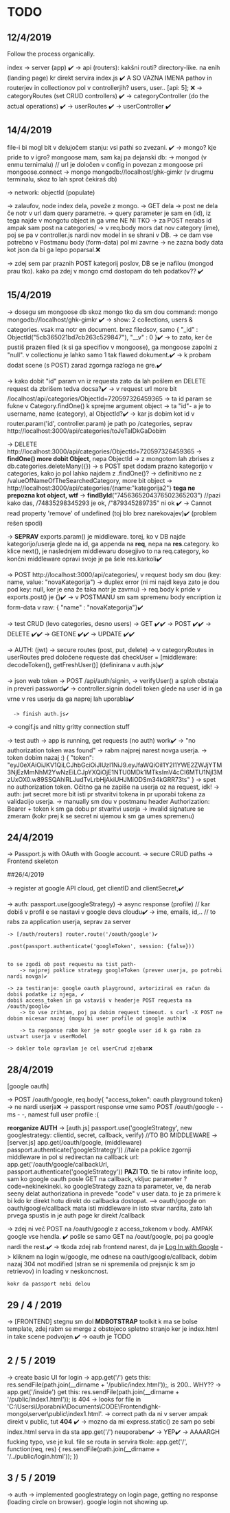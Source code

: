 # TODO

## 12/4/2019
Follow the process organically. 

index 
-> server (app) ✔️
-> api (routers): kakšni routi? directory-like. na enih (landing page) kr direkt servira index.js ✔️
    A SO VAZNA IMENA pathov in routerjev in collectionov pol v controllerjih? users, user.. [api: 5]; ❌
-> categoryRoutes (set CRUD controllers) ✔️
    -> categoryController (do the actual operations) ✔️
-> userRoutes ✔️
    -> userController ✔️

## 14/4/2019

file-i bi mogl bit v delujočem stanju: vsi pathi so zvezani. ✔️
-> mongo? kje pride to v igro? mongoose mam, sam kaj pa dejanski db:
  -> mongod (v enmu ternimalu)
  // url je določen v config in povezan z mongoose pri mongoose.connect
  -> mongo mongodb://localhost/ghk-gimkr (v drugmu terminalu, skoz to lah sprot čekiraš db) 
  
-> network: objectId (populate)

-> zalaufov, node index dela, poveže z mongo. 
  -> GET dela
  -> post ne dela če notr v url dam query parametre.
  -> query parameter je sam en (id), iz tega najde v mongotu object in ga vrne NE NI TKO
    -> za POST nerabs id ampak sam post na categories/
    -> v req.body mors dat nov category (ime), poj se pa v controller.js nardi nov model in se shrani v DB.
    -> ce dam vse potrebno v Postmanu body (form-data) pol mi zavrne
    -> ne zazna body data kot json da bi ga lepo poparsal.❌

-> zdej sem par praznih POST kategorij poslov, DB se je nafilou (mongod prau tko). kako pa zdej v mongo cmd dostopam do teh podatkov?? ✔️

## 15/4/2019

-> dosegu sm mongoose db skoz mongo tko da sm dou command: mongo mongodb://localhost/ghk-gimkr ✔️
-> show: 2 collections, users & categories. vsak ma notr en document. brez filedsov, samo { "_id" : ObjectId("5cb365021bd7cb263c529847"), "__v" : 0 }✔️
  -> to zato, ker če pustiš prazen filed (k si ga specifiov v mongoose), ga mongoose zapolni z "null". v collectionu je lahko samo 1 tak flawed dokument.✔️
  -> k probam dodat scene (s POST) zarad zgornga razloga ne gre.✔️

-> kako dobit "id" param vn iz requesta zato da lah pošlem en DELETE request da zbrišem tedva docsa?✔️
  -> v request url more bit /localhost/api/categories/ObjectId=720597326459365
  -> ta id param se fukne v Category.findOne() k sprejme argument object
  -> ta "id"- a je to username, name (category), al ObjectId?✔️
  -> kar js dobim kot id v router.param('id', controller.param) je path po /categories, seprav http://localhost:3000/api/categories/toJeTaIDkGaDobim

-> DELETE http://localhost:3000/api/categories/ObjectId=720597326459365
  -> **findOne() more dobit Object**, nepa ObjectId
  -> z mongotom lah zbrises z db.categories.deleteMany({})
  -> s POST spet dodam prazno kategorijo v categories, kako jo pol lahko najdem z .findOne()?
    -> definitivno ne z /valueOfNameOfTheSearchedCategory, more bit object
    -> http://localhost:3000/api/categories/{name:"kategorija2"} **tega ne prepozna kot object, wtf**
    -> **findById**("7456365204376502365203") //pazi kako das, /74835298345293 je ok, /"879345289735" ni ok ✔️
    -> Cannot read property 'remove' of undefined (toj blo brez narekovajev)✔️ (problem rešen spodi)

  -> **SEPRAV** exports.param() je middleware. torej, ko v DB najde kategorijo/userja glede na id, ga appenda
  na **req**, nepa na **res**.category. ko klice next(), je naslednjem middlewaru dosegjivo to na 
  req.category, ko končni middleware opravi svoje je pa šele res.karkoli✔️

-> POST http://localhost:3000/api/categories/, v request body sm dou (key: name, value: "novaKategorija")
  -> duplex error (ni mi najdl keya zato je dou pod key: null, ker je ena že taka notr je zavrnu)
  -> req.body k pride v exports.post() je {}✔️
  -> v POSTMANU sm sam spremenu body encription iz form-data v raw: { "name" : "novaKategorija"}✔️

-> test CRUD (levo categories, desno users)
  -> GET ✔️✔️
  -> POST ✔️✔️
  -> DELETE ✔️✔️
  -> GETONE ✔️✔️
  -> UPDATE ✔️✔️


-> AUTH: (jwt)
  -> secure routes (post, put, delete)
    -> v categoryRoutes in userRoutes pred določene requeste daš checkUser = [middleware: decodeToken(), getFreshUser()] (definirana v auth.js)✔️

  -> json web token
    -> POST /api/auth/signin, 
      -> verifyUser() a sploh obstaja in preveri password✔️
      -> controller.signin dodeli token glede na user id in ga vrne v res userju da ga naprej lah uporabla✔️

      -> finish auth.js✔️

-> congif.js and nitty gritty connection stuff

-> test auth
  -> app is running, get requests (no auth) work✔️
  -> "no authorization token was found"
    -> rabm najprej narest novga userja.
    -> token dobim nazaj :) 
    {
    "token": "eyJ0eXAiOiJKV1QiLCJhbGciOiJIUzI1NiJ9.eyJfaWQiOiI1Y2I1YWE2ZWJjYTM3NjEzMmNhM2YwNzEiLCJpYXQiOjE1NTU0MDk1MTksImV4cCI6MTU1NjI3MzUxOX0.w89SSQAhlRLJudTvLrbHjAkiUHJMiODSm34kGRR73ts"
    }
    -> spet no authorization token. Očitno ga ne zapiše na userja oz na request, idk!
    -> auth: jwt secret more bit isti pr stvaritvi tokena in pr uporabi tokena za validacijo userja.
    -> manually sm dou v postmanu header Authorization: Bearer + token k sm ga dobu pr stvaritvi userja
    -> invalid signature se zmeram (kokr prej k se secret ni ujemou k sm ga umes spremenu)


## 24/4/2019

-> Passport.js with OAuth with Google account.
    -> secure CRUD paths
-> Frontend skeleton

##26/4/2019

-> register at google API cloud, get clientID and clientSecret,️️✔️

-> auth: passport.use(googleStrategy)
    -> async response (profile) // kar dobiš v profil e se nastavi v google devs cloudu✔️
        -> ime, emails, id,.. // to rabs za application userja, seprav za server
    
    -> [/auth/routers] router.route('/oauth/google')✔️
                                        .post(passport.authenticate('googleToken', session: {false}))


    to se zgodi ob post requestu na tist path-
        -> najprej poklice strategy googleToken (prever userja, po potrebi nardi novga)✔️

    -> za testiranje: google oauth playground, avtoriziraš en račun da dobiš podatke iz njega, ✔️
    dobiš access_token in ga vstaviš v headerje POST requesta na /oauth/google✔️
        -> to vse zrihtam, poj pa dobim request timeout. s curl -X POST ne dobim nicesar nazaj (mogu bi user profile od google auth)❌

        -> ta response rabm ker je notr google user id k ga rabm za ustvart userja v userModel
    
    -> dokler tole opravlam je cel userCrud zjeban❌

    
## 28/4/2019

[google oauth]

-> POST /oauth/google, req.body{ "access_token": oauth playground token}
    -> ne nardi userja❌
    -> passport response vrne samo POST /oauth/google - - ms - -, namest full user profile :(

**reorganize AUTH**
-> [auth.js] passport.use('googleStrategy', new googlestrategy: clientid, secret, callback, verify) //TO BO MIDDLEWARE
-> [server.js] app.get(/oauth/google, (middleware) passport.authenticate('googleStrategy')) //tale pa poklice zgornji middleware in pol si redirectan na callback url:
    app.get('/oauth/google/callbackUrl, passport.authenticate('googleStrategy')) 
        **PAZI TO.** tle bi ratov infinite loop, sam ko google oauth posle GET na callback, 
        vkljuc parameter ?code=nekinekineki. ko googleStrategy zazna ta parameter, ve, da nerab seeny delat authorizationa in prevede "code" v user data. to je za primere k bi kdo kr direkt hotu direkt do callbacka dostopat.
--> oauth/google on oauth/google/callback mata isti middleware in isto stvar nardita, zato lah prvega spustis in je auth page kr direkt /callback

-> zdej ni več POST na /oauth/google z access_tokenom v body. AMPAK google vse hendla. ✔️
pošle se samo GET na /oaut/google, poj pa google nardi the rest.✔️
     -> tkoda zdej rab frontend narest, da je <a href='/oauth/google'>Log In with Google</a> 
    -> kliknem na login w/google, me odnese na oauth/google/callback, dobim nazaj 304 not modified (stran se ni spremenila od prejsnjic k sm jo retrievov) in loading v neskoncnost.

    kokr da passport nebi delou

## 29 / 4 / 2019

-> [FRONTEND] stegnu sm dol **MDBOTSTRAP** toolkit k ma se bolse template, zdej rabm se merge z obstojeco spletno stranjo ker je index.html in take scene podvojen.✔️
-> oauth je TODO

## 2 / 5 / 2019
-> create basic UI for login
    -> app.get('/') gets this:  res.sendFile(path.join(__dirname + '/public/index.html'));, is 200.. WHY??
    -> app.get('/inside') get this:     res.sendFile(path.join(__dirname + '/public/index1.html')); is 404
        -> looks for file in 'C:\Users\Uporabnik\Documents\CODE\Frontend\ghk-mongo\server\public\index1.html'.
        -> correct path da ni v server ampak direkt v public, tut **404** ✔️
        -> mozno da mi express.static() ze sam po sebi index.html serva in da sta app.get('/') neuporaben✔️
        -> YEP✔️
        -> AAAARGH fucking typo, vse je kul. file se routa in servira tkole: 
            app.get('/', function(req, res) {
                res.sendFile(path.join(__dirname + '/../public/login.html'));
            })


## 3 / 5 / 2019
-> auth
    -> implemented googlestrategy on login page, getting no response (loading circle on browser). google login not showing up.